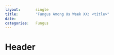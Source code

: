 ```yaml
---
layout:       single
title:        "Fungus Among Us Week XX: <title>"
date:         
categories:   Fungus
---
```


# Header
